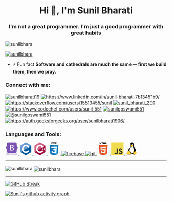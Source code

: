<h1 align="center">Hi 👋, I'm Sunil Bharati</h1>
<h3 align="center">I'm not a great programmer. I'm just a good programmer with great habits</h3>

<p align="left"> <img src="https://komarev.com/ghpvc/?username=sunilbhara&label=Profile%20views&color=0e75b6&style=flat" alt="sunilbhara" /> </p>

<p align="left"> <a href="https://github.com/ryo-ma/github-profile-trophy"><img src="https://github-profile-trophy.vercel.app/?username=sunilbhara" alt="sunilbhara" /></a> </p>

- ⚡ Fun fact **Software and cathedrals are much the same — first we build them, then we pray.**

<h3 align="left">Connect with me:</h3>
<p align="left">
<a href="https://dev.to/sunilbharati19" target="blank"><img align="center" src="https://cdn.jsdelivr.net/npm/simple-icons@3.0.1/icons/dev-dot-to.svg" alt="sunilbharati19" height="30" width="40" /></a>
<a href="https://www.linkedin.com/in/sunil-bharati-7b13451b9/" target="blank"><img align="center" src="https://raw.githubusercontent.com/rahuldkjain/github-profile-readme-generator/master/src/images/icons/Social/linked-in-alt.svg" alt="https://www.linkedin.com/in/sunil-bharati-7b13451b9/" height="30" width="40" /></a>
<a href="https://stackoverflow.com/users/15513455/sunil" target="blank"><img align="center" src="https://raw.githubusercontent.com/rahuldkjain/github-profile-readme-generator/master/src/images/icons/Social/stack-overflow.svg" alt="https://stackoverflow.com/users/15513455/sunil" height="30" width="40" /></a>
<a href="https://instagram.com/sunil_bharati_290" target="blank"><img align="center" src="https://raw.githubusercontent.com/rahuldkjain/github-profile-readme-generator/master/src/images/icons/Social/instagram.svg" alt="sunil_bharati_290" height="30" width="40" /></a>
<a href="https://www.codechef.com/users/sunil_551" target="blank"><img align="center" src="https://cdn.jsdelivr.net/npm/simple-icons@3.1.0/icons/codechef.svg" alt="https://www.codechef.com/users/sunil_551" height="30" width="40" /></a>
<a href="https://www.hackerrank.com/sunilgoswami551" target="blank"><img align="center" src="https://raw.githubusercontent.com/rahuldkjain/github-profile-readme-generator/master/src/images/icons/Social/hackerrank.svg" alt="sunilgoswami551" height="30" width="40" /></a>
<a href="https://www.hackerearth.com/@sunilgoswami551" target="blank"><img align="center" src="https://raw.githubusercontent.com/rahuldkjain/github-profile-readme-generator/master/src/images/icons/Social/hackerearth.svg" alt="@sunilgoswami551" height="30" width="40" /></a>
<a href="https://auth.geeksforgeeks.org/user/sunilbharati1906/profile" target="blank"><img align="center" src="https://raw.githubusercontent.com/rahuldkjain/github-profile-readme-generator/master/src/images/icons/Social/geeks-for-geeks.svg" alt="https://auth.geeksforgeeks.org/user/sunilbharati1906/" height="30" width="40" /></a>
</p>

<h3 align="left">Languages and Tools:</h3>
<p align="left"> <a href="https://getbootstrap.com" target="_blank"> <img src="https://raw.githubusercontent.com/devicons/devicon/master/icons/bootstrap/bootstrap-plain-wordmark.svg" alt="bootstrap" width="40" height="40"/> </a> <a href="https://www.cprogramming.com/" target="_blank"> <img src="https://raw.githubusercontent.com/devicons/devicon/master/icons/c/c-original.svg" alt="c" width="40" height="40"/> </a> <a href="https://www.w3schools.com/cpp/" target="_blank"> <img src="https://raw.githubusercontent.com/devicons/devicon/master/icons/cplusplus/cplusplus-original.svg" alt="cplusplus" width="40" height="40"/> </a> <a href="https://www.w3schools.com/css/" target="_blank"> <img src="https://raw.githubusercontent.com/devicons/devicon/master/icons/css3/css3-original-wordmark.svg" alt="css3" width="40" height="40"/> </a> <a href="https://firebase.google.com/" target="_blank"> <img src="https://www.vectorlogo.zone/logos/firebase/firebase-icon.svg" alt="firebase" width="40" height="40"/> </a> <a href="https://git-scm.com/" target="_blank"> <img src="https://www.vectorlogo.zone/logos/git-scm/git-scm-icon.svg" alt="git" width="40" height="40"/> </a> <a href="https://www.w3.org/html/" target="_blank"> <img src="https://raw.githubusercontent.com/devicons/devicon/master/icons/html5/html5-original-wordmark.svg" alt="html5" width="40" height="40"/> </a> <a href="https://developer.mozilla.org/en-US/docs/Web/JavaScript" target="_blank"> <img src="https://raw.githubusercontent.com/devicons/devicon/master/icons/javascript/javascript-original.svg" alt="javascript" width="40" height="40"/> </a> <a href="https://www.linux.org/" target="_blank"> <img src="https://raw.githubusercontent.com/devicons/devicon/master/icons/linux/linux-original.svg" alt="linux" width="40" height="40"/> </a> </p>

<hr>

<p><img align="left" src="https://github-readme-stats.vercel.app/api/top-langs?username=sunilbhara&theme=dark&show_icons=true&locale=en&layout=compact" alt="sunilbhara" /></p>

<p>&nbsp;<img align="center" src="https://github-readme-stats.vercel.app/api?username=sunilbhara&show_icons=true&locale=en" alt="sunilbhara" /></p>

<hr>

<!--  CONTRIBUTION AND STREAK BLOCK -->
 [![GitHub Streak](https://github-readme-streak-stats.herokuapp.com/?user=sunilbhara&currStreakNum=2FD3EB&fire=pink&sideLabels=F00&theme=nightowl)](https://git.io/streak-stats) 
 
 <!-- ACTIVITY GRAPH TRACKER -->
[![Sunil's github activity graph](https://activity-graph.herokuapp.com/graph?username=sunilbhara&theme=react-dark)](https://github.com/sunilbhara/github-readme-activity-graph)

